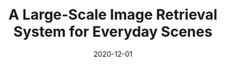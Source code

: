---
title: "A Large-Scale Image Retrieval System for Everyday Scenes"
collection: publications
permalink: /publication/2020-QIK_Demo
date: 2020-12-01
citation: '<b>Arun Zachariah<b>, Mohamed Gharibi, Praveen Rao - &quot;A Large-Scale Image Retrieval System for Everyday Scenes.&quot; <i>2nd ACM International Conference on Multimedia in Asia (MM Asia 2020)</i>, Singapore. (to appear)'
---